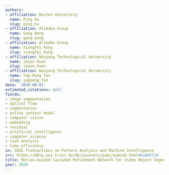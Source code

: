 ```yaml
---
authors:
- affiliation: Boston University
  name: Ping Hu
  slug: ping_hu
- affiliation: Alibaba Group
  name: Gang Wang
  slug: gang_wang
- affiliation: Alibaba Group
  name: Xiangfei Kong
  slug: xiangfei_kong
- affiliation: Nanyang Technological University
  name: Jason Kuen
  slug: jason_kuen
- affiliation: Nanyang Technological University
  name: Yap-Peng Tan
  slug: yappeng_tan
date: '2020-08-01'
estimated_citations: null
fields:
- image segmentation
- optical flow
- segmentation
- active contour model
- computer vision
- embedding
- residual
- artificial intelligence
- computer science
- task analysis
- time efficiency
in: IEEE Transactions on Pattern Analysis and Machine Intelligence
src: https://dblp.uni-trier.de/db/journals/pami/pami42.html#HuWKKT20
title: Motion-Guided Cascaded Refinement Network for Video Object Segmentation
year: 2020
---
```

